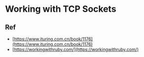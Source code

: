 # Working with TCP Sockets

## Ref

* [https://www.ituring.com.cn/book/1176](https://www.ituring.com.cn/book/1176)
* [https://workingwithruby.com/](https://workingwithruby.com/)